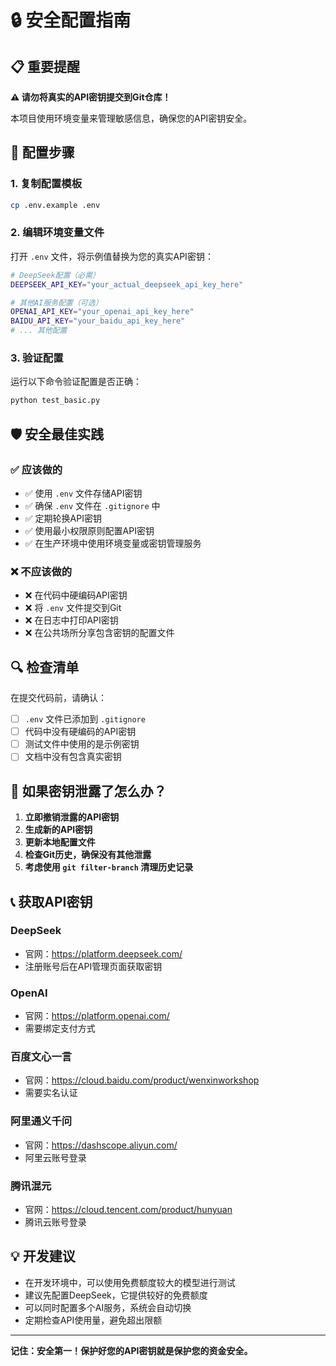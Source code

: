 # 🔒 安全配置指南

## 📋 重要提醒

**⚠️ 请勿将真实的API密钥提交到Git仓库！**

本项目使用环境变量来管理敏感信息，确保您的API密钥安全。

## 🔧 配置步骤

### 1. 复制配置模板

```bash
cp .env.example .env
```

### 2. 编辑环境变量文件

打开 `.env` 文件，将示例值替换为您的真实API密钥：

```bash
# DeepSeek配置（必需）
DEEPSEEK_API_KEY="your_actual_deepseek_api_key_here"

# 其他AI服务配置（可选）
OPENAI_API_KEY="your_openai_api_key_here"
BAIDU_API_KEY="your_baidu_api_key_here"
# ... 其他配置
```

### 3. 验证配置

运行以下命令验证配置是否正确：

```bash
python test_basic.py
```

## 🛡️ 安全最佳实践

### ✅ 应该做的

- ✅ 使用 `.env` 文件存储API密钥
- ✅ 确保 `.env` 文件在 `.gitignore` 中
- ✅ 定期轮换API密钥
- ✅ 使用最小权限原则配置API密钥
- ✅ 在生产环境中使用环境变量或密钥管理服务

### ❌ 不应该做的

- ❌ 在代码中硬编码API密钥
- ❌ 将 `.env` 文件提交到Git
- ❌ 在日志中打印API密钥
- ❌ 在公共场所分享包含密钥的配置文件

## 🔍 检查清单

在提交代码前，请确认：

- [ ] `.env` 文件已添加到 `.gitignore`
- [ ] 代码中没有硬编码的API密钥
- [ ] 测试文件中使用的是示例密钥
- [ ] 文档中没有包含真实密钥

## 🚨 如果密钥泄露了怎么办？

1. **立即撤销泄露的API密钥**
2. **生成新的API密钥**
3. **更新本地配置文件**
4. **检查Git历史，确保没有其他泄露**
5. **考虑使用 `git filter-branch` 清理历史记录**

## 📞 获取API密钥

### DeepSeek
- 官网：https://platform.deepseek.com/
- 注册账号后在API管理页面获取密钥

### OpenAI
- 官网：https://platform.openai.com/
- 需要绑定支付方式

### 百度文心一言
- 官网：https://cloud.baidu.com/product/wenxinworkshop
- 需要实名认证

### 阿里通义千问
- 官网：https://dashscope.aliyun.com/
- 阿里云账号登录

### 腾讯混元
- 官网：https://cloud.tencent.com/product/hunyuan
- 腾讯云账号登录

## 💡 开发建议

- 在开发环境中，可以使用免费额度较大的模型进行测试
- 建议先配置DeepSeek，它提供较好的免费额度
- 可以同时配置多个AI服务，系统会自动切换
- 定期检查API使用量，避免超出限额

---

**记住：安全第一！保护好您的API密钥就是保护您的资金安全。** 